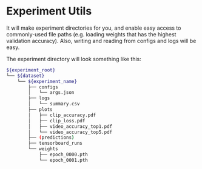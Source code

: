 # Experiment Utils

It will make experiment directories for you, and enable easy access to commonly-used file paths (e.g. loading weights that has the highest validation accuracy). Also, writing and reading from configs and logs will be easy.

The experiment directory will look something like this:  

```bash
${experiment_root}
└── ${dataset}
    └── ${experiment_name}
        ├── configs
        │   └── args.json
        ├── logs
        │   └── summary.csv
        ├── plots
        │   ├── clip_accuracy.pdf
        │   ├── clip_loss.pdf
        │   ├── video_accuracy_top1.pdf
        │   └── video_accuracy_top5.pdf
        ├── (predictions)
        ├── tensorboard_runs
        └── weights
            ├── epoch_0000.pth
            └── epoch_0001.pth
```

